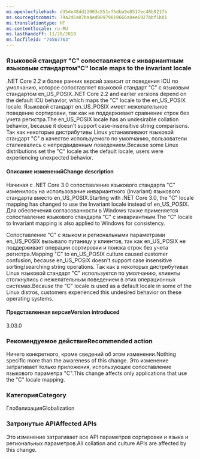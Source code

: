 ```yaml
---
ms.openlocfilehash: d35de48dd22003c851cf5dba9e8517ec48b9217b
ms.sourcegitcommit: 79a2d6a07ba4ed08979819666a0ee6927bbf1b01
ms.translationtype: HT
ms.contentlocale: ru-RU
ms.lasthandoff: 11/28/2019
ms.locfileid: "74567763"
---
```

### <a name="c-locale-maps-to-the-invariant-locale"></a><span data-ttu-id="3dc0f-101">Языковой стандарт "C" сопоставляется с инвариантным языковым стандартом</span><span class="sxs-lookup"><span data-stu-id="3dc0f-101">"C" locale maps to the invariant locale</span></span>

<span data-ttu-id="3dc0f-102">.NET Core 2.2 и более ранних версий зависит от поведения ICU по умолчанию, которое сопоставляет языковой стандарт "C" с языковым стандартом en_US_POSIX.</span><span class="sxs-lookup"><span data-stu-id="3dc0f-102">.NET Core 2.2 and earlier versions depend on the default ICU behavior, which maps the "C" locale to the en_US_POSIX locale.</span></span> <span data-ttu-id="3dc0f-103">Языковой стандарт en_US_POSIX имеет нежелательное поведение сортировки, так как не поддерживает сравнение строк без учета регистра.</span><span class="sxs-lookup"><span data-stu-id="3dc0f-103">The en_US_POSIX locale has an undesirable collation behavior, because it doesn't support case-insensitive string comparisons.</span></span> <span data-ttu-id="3dc0f-104">Так как некоторые дистрибутивы Linux устанавливают языковой стандарт "C" в качестве используемого по умолчанию, пользователи сталкивались с непредвиденным поведением.</span><span class="sxs-lookup"><span data-stu-id="3dc0f-104">Because some Linux distributions set the "C" locale as the default locale, users were experiencing unexpected behavior.</span></span>

#### <a name="change-description"></a><span data-ttu-id="3dc0f-105">Описание изменений</span><span class="sxs-lookup"><span data-stu-id="3dc0f-105">Change description</span></span>

<span data-ttu-id="3dc0f-106">Начиная с .NET Core 3.0 сопоставление языкового стандарта "C" изменилось на использование инвариантного (Invariant) языкового стандарта вместо en_US_POSIX.</span><span class="sxs-lookup"><span data-stu-id="3dc0f-106">Starting with .NET Core 3.0, the "C" locale mapping has changed to use the Invariant locale instead of en_US_POSIX.</span></span> <span data-ttu-id="3dc0f-107">Для обеспечения согласованности в Windows также применяется сопоставление языкового стандарта "C" с инвариантным.</span><span class="sxs-lookup"><span data-stu-id="3dc0f-107">The "C" locale to Invariant mapping is also applied to Windows for consistency.</span></span>

<span data-ttu-id="3dc0f-108">Сопоставление "C" с языком и региональными параметрами en_US_POSIX вызывало путаницу у клиентов, так как en_US_POSIX не поддерживает операции сортировки и поиска строк без учета регистра.</span><span class="sxs-lookup"><span data-stu-id="3dc0f-108">Mapping "C" to en_US_POSIX culture caused customer confusion, because en_US_POSIX doesn't support case insensitive sorting/searching string operations.</span></span> <span data-ttu-id="3dc0f-109">Так как в некоторых дистрибутивах Linux языковой стандарт "C" используется по умолчанию, клиенты столкнулись с нежелательным поведением в этих операционных системах.</span><span class="sxs-lookup"><span data-stu-id="3dc0f-109">Because the "C" locale is used as a default locale in some of the Linux distros, customers experienced this undesired behavior on these operating systems.</span></span>

#### <a name="version-introduced"></a><span data-ttu-id="3dc0f-110">Представленная версия</span><span class="sxs-lookup"><span data-stu-id="3dc0f-110">Version introduced</span></span>

<span data-ttu-id="3dc0f-111">3.0</span><span class="sxs-lookup"><span data-stu-id="3dc0f-111">3.0</span></span>

### <a name="recommended-action"></a><span data-ttu-id="3dc0f-112">Рекомендуемое действие</span><span class="sxs-lookup"><span data-stu-id="3dc0f-112">Recommended action</span></span>

<span data-ttu-id="3dc0f-113">Ничего конкретного, кроме сведений об этом изменении.</span><span class="sxs-lookup"><span data-stu-id="3dc0f-113">Nothing specific more than the awareness of this change.</span></span> <span data-ttu-id="3dc0f-114">Это изменение затрагивает только приложения, использующее сопоставление языкового параметра "C".</span><span class="sxs-lookup"><span data-stu-id="3dc0f-114">This change affects only applications that use the "C" locale mapping.</span></span>

### <a name="category"></a><span data-ttu-id="3dc0f-115">Категория</span><span class="sxs-lookup"><span data-stu-id="3dc0f-115">Category</span></span>

<span data-ttu-id="3dc0f-116">Глобализация</span><span class="sxs-lookup"><span data-stu-id="3dc0f-116">Globalization</span></span>

### <a name="affected-apis"></a><span data-ttu-id="3dc0f-117">Затронутые API</span><span class="sxs-lookup"><span data-stu-id="3dc0f-117">Affected APIs</span></span>

<span data-ttu-id="3dc0f-118">Это изменение затрагивает все API параметров сортировки и языка и региональных параметров.</span><span class="sxs-lookup"><span data-stu-id="3dc0f-118">All collation and culture APIs are affected by this change.</span></span>

<!--

-->

